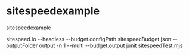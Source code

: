 # sitespeedexample
sitespeedexample

sitespeed.io --headless --budget.configPath sitespeedBudget.json --outputFolder output -n 1 --multi --budget.output junit sitespeedTest.mjs
